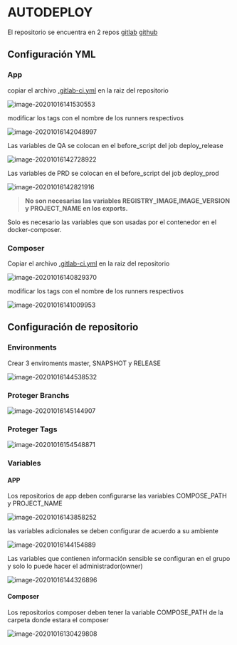 # AUTODEPLOY
El repositorio se encuentra en 2 repos 
    [gitlab](https://gitlab.com/developers.ieduca/devops/gitlab-ci-template)
    [github](https://github.com/admingitieduca/gitlab-ci-template)

## Configuración YML

### App

copiar el archivo [.gitlab-ci.yml](https://gitlab.com/developers.ieduca/devops/gitlab-ci-template/-/raw/master/ejemplos/v1/contenedor/.gitlab-ci.yml)  en la raiz del repositorio

![image-20201016141530553](./imagenes/yml3.png)

modificar los tags con el nombre de los runners respectivos

![image-20201016142048997](./imagenes/yml4.png)

Las variables de QA se colocan en el before_script del job deploy_release

![image-20201016142728922](./imagenes/image-20201016142728922.png)

Las variables de PRD se colocan en el before_script del job deploy_prod

![image-20201016142821916](./imagenes/image-20201016142821916.png)



> **No son necesarias las variables REGISTRY_IMAGE,IMAGE_VERSION y PROJECT_NAME en los exports.** 

Solo es necesario las variables que son usadas por el contenedor en el docker-composer.

### Composer

Copiar el archivo [.gitlab-ci.yml](https://gitlab.com/developers.ieduca/devops/gitlab-ci-template/-/raw/master/ejemplos/v1/composer/.gitlab-ci.yml)  en la raiz del repositorio

![image-20201016140829370](./imagenes/yml1.png)

modificar los tags con el nombre de los runners respectivos

![image-20201016141009953](./imagenes/yml2.png)



## Configuración de repositorio

### Environments

Crear 3 enviroments  master, SNAPSHOT y RELEASE

![image-20201016144538532](./imagenes/image-20201016144538532.png)

### Proteger Branchs

![image-20201016145144907](./imagenes/image-20201016145144907.png)

### Proteger Tags

![image-20201016154548871](./imagenes/image-20201016154548871.png)

### Variables

#### APP

Los repositorios de app deben configurarse  las variables COMPOSE_PATH y PROJECT_NAME

![image-20201016143858252](./imagenes/app-variables.png)

las variables adicionales se deben configurar de acuerdo a su ambiente  

![image-20201016144154889](./imagenes/image-20201016144154889.png)

Las variables que contienen información sensible se configuran en el grupo y solo lo puede hacer el administrador(owner)

![image-20201016144326896](./imagenes/image-20201016144326896.png)

#### Composer

Los repositorios composer deben tener la variable   COMPOSE_PATH de la carpeta donde estara el composer

![image-20201016130429808](./imagenes/composer-variables.png)

#### 



